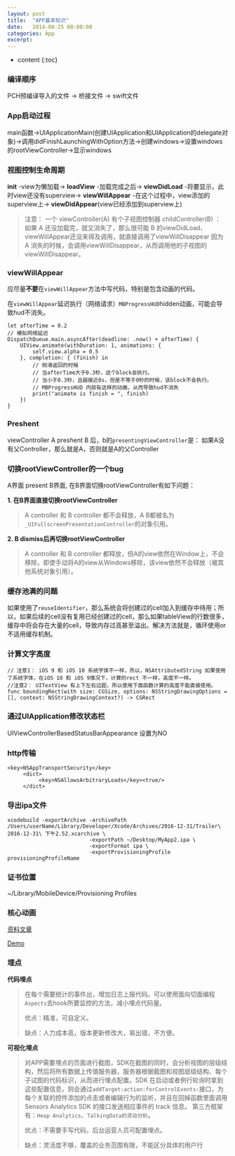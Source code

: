 ```yaml
---
layout: post
title:  "APP基本知识"
date:   2014-08-25 00:00:00
categories: App
excerpt: 
---
```


* content
{:toc}

### 编译顺序

PCH预编译导入的文件 -> 桥接文件 -> swift文件

### App启动过程

main函数->UIApplicationMain(创建UIApplication和UIApplication的delegate对象)->调用didFinishLaunchingWithOption方法->创建windows->设置windows的rootViewController->显示windows

### 视图控制生命周期

**init** -view为懒加载-> **loadView** -加载完成之后-> **viewDidLoad** -将要显示，此时view还没有superview-> **viewWillAppear** -在这个过程中，view添加的superview上-> **viewDidAppear**(view已经添加到superview上)

> 注意： 一个 viewController(A) 有个子视图控制器 childController(B) ：
如果 A 还没加载完，就又消失了，那么很可能 B 的viewDidLoad、viewWillAppear还没来得及调用，就直接调用了viewWillDisappear
因为 A 消失的时候，会调用viewWillDisappear，从而调用他的子视图的 viewWillDisappear。

### viewWillAppear

应尽量**不要**在`viewWillAppear`方法中写代码，特别是包含动画的代码。

在`viewWillAppear`延迟执行（网络请求）`MBProgressHUD`hidden动画，可能会导致hud不消失。

````
let afterTime = 0.2
// 模拟网络延迟
DispatchQueue.main.asyncAfter(deadline: .now() + afterTime) {
    UIView.animate(withDuration: 1, animations: {
        self.view.alpha = 0.5
    }, completion: { (finish) in
        // 侧滑返回的时候
        // 当afterTime大于0.3秒，这个block会执行。
        // 当小于0.3秒，且越接近0s，但是不等于0秒的时候，该block不会执行。
        // MBProgressHUD 内部有这样的动画，从而导致hud不消失
        print("animate is finish = ", finish)
    })
}
````

### Preshent

viewController A preshent B 后，b的`presentingViewController`是： 如果A没有父Controller，那么就是A，否则就是A的父Controller

### 切换rootViewController的一个bug

A界面 present B界面, 在B界面切换rootViewController有如下问题：

**1. 在B界面直接切换rootViewController**

> A controller 和 B controller 都不会释放，A B都被名为`_UIFullscreenPresentationController`的对象引用。

**2. B dismiss后再切换rootViewController**

> A controller 和 B controller 都释放，但A的view依然在Window上，不会移除，即使手动将A的view从Windows移除，该view依然不会释放（被其他系统对象引用）。

### 缓存池满的问题

如果使用了`reuseIdentifier`，那么系统会将创建过的cell加入到缓存中待用；所以，如果后续的cell没有复用已经创建过的cell，那么如果tableView的行数很多，缓存中将会存在大量的cell，导致内存过高甚至溢出。解决方法就是，循环使用or不适用缓存机制。

### 计算文字高度

````
// 注意1： iOS 9 和 iOS 10 系统字体不一样，所以，NSAttributedString 如果使用了系统字体，在iOS 10 和 iOS 9情况下，计算的rect 不一样，高度不一样。
//注意2： UITextView 有上下左右边距，所以使用下面函数计算的高度不能直接使用。
func boundingRect(with size: CGSize, options: NSStringDrawingOptions = [], context: NSStringDrawingContext?) -> CGRect
````

### 通过UIApplication修改状态栏

UIViewControllerBasedStatusBarAppearance 设置为NO

### http传输

````
<key>NSAppTransportSecurity</key>  
     <dict>  
          <key>NSAllowsArbitraryLoads</key><true/>  
     </dict>  
````

### 导出ipa文件

````
xcodebuild -exportArchive -archivePath /Users/userName/Library/Developer/Xcode/Archives/2016-12-31/Trailer\ 2016-12-31\ 下午2.52.xcarchive \
                          -exportPath ~/Desktop/MyApp2.ipa \
                          -exportFormat ipa \
                          -exportProvisioningProfile provisioningProfileName 
````

### 证书位置

~/Library/MobileDevice/Provisioning Profiles


### 核心动画

[资料文章](http://www.cnblogs.com/kenshincui/p/3972100.html)

[Demo](https://github.com/yixiangboy/IOSAnimationDemo)

### 埋点

**代码埋点**

> 在每个需要统计的事件出，增加日志上报代码。可以使用面向切面编程`Aspects`去hook所要监控的方法，减小埋点代码量。
> 
> 优点：精准，可自定义。
> 
> 缺点：人力成本高，版本更新修改大，易出错，不方便。
> 

**可视化埋点**

> 对APP需要埋点的页面进行截图，SDK在截图的同时，会分析视图的层级结构，然后将所有数据上传值服务器，服务器根据截图和视图层级结构、每个子试图的代码标识，从而进行埋点配置。SDK 在启动或者例行轮询时拿到这些配置信息，则会通过`addTarget:action:forControlEvents:`接口，为每个关联的控件添加的点击或者编辑行为的监听，并且在回掉函数里面调用 Sensors Analytics SDK 的接口发送相应事件的 track 信息。 第三方框架有：`Heap Analytics`、`TalkingData的灵动分析`。
> 
> 优点：不需要手写代码，后台运营人员可配置埋点。
> 
> 缺点：灵活度不够，覆盖的业务范围有限，不能区分具体的用户行
> 

